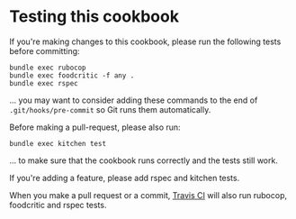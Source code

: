# Testing this cookbook

If you're making changes to this cookbook, please run the following tests before committing:

    bundle exec rubocop
    bundle exec foodcritic -f any .
    bundle exec rspec

... you may want to consider adding these commands to the end of `.git/hooks/pre-commit` so Git runs them automatically.

Before making a pull-request, please also run:

    bundle exec kitchen test

... to make sure that the cookbook runs correctly and the tests still work.

If you're adding a feature, please add rspec and kitchen tests.

When you make a pull request or a commit, [Travis CI](https://travis-ci.org/) will also run rubocop, foodcritic and rspec tests.
